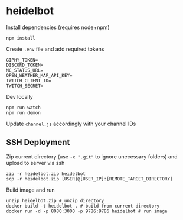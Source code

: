 # heidelbot

Install dependencies (requires node+npm)

```
npm install
```

Create `.env` file and add required tokens

```
GIPHY_TOKEN=
DISCORD_TOKEN=
MC_STATUS_URL=
OPEN_WEATHER_MAP_API_KEY=
TWITCH_CLIENT_ID=
TWITCH_SECRET=
```

Dev locally

```
npm run watch
npm run demon
```

Update `channel.js` accordingly with your channel IDs

## SSH Deployment

Zip current directory (use `-x ".git"` to ignore unecessary folders) and upload to server via ssh

```
zip -r heidelbot.zip heidelbot
scp -r heidelbot.zip [USER]@[USER_IP]:[REMOTE_TARGET_DIRECTORY]
```

Build image and run

```
unzip heidelbot.zip # unzip directory
docker build -t heidelbot . # build from current directory
docker run -d -p 8080:3000 -p 9786:9786 heidelbot # run image
```
